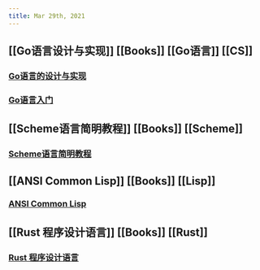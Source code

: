 ```yaml
---
title: Mar 29th, 2021
---
```


## [[Go语言设计与实现]] [[Books]]  [[Go语言]] [[CS]]
### [Go语言的设计与实现](https://draveness.me/golang/)
### [Go语言入门](https://github.com/unknwon/the-way-to-go_ZH_CN/blob/master/eBook/directory.md)
## [[Scheme语言简明教程]] [[Books]] [[Scheme]]
### [Scheme语言简明教程](https://songjinghe.github.io/TYS-zh-translation/)
## [[ANSI Common Lisp]] [[Books]] [[Lisp]]
### [ANSI Common Lisp](https://acl.readthedocs.io/en/latest/index.html)
## [[Rust 程序设计语言]] [[Books]] [[Rust]]
### [Rust 程序设计语言](https://kaisery.github.io/trpl-zh-cn/)
